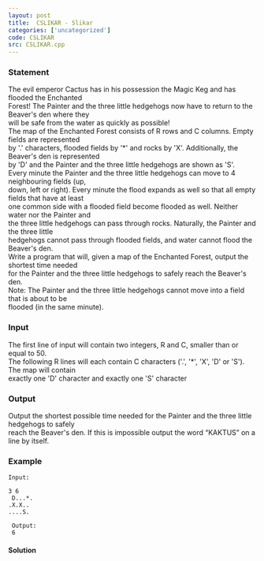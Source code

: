 ```yaml
---
layout: post
title:  CSLIKAR - Slikar
categories: ['uncategorized']
code: CSLIKAR
src: CSLIKAR.cpp
---
```


### **Statement**

The evil emperor Cactus has in his possession the Magic Keg and has flooded
the Enchanted  
Forest! The Painter and the three little hedgehogs now have to return to the
Beaver's den where they  
will be safe from the water as quickly as possible!  
The map of the Enchanted Forest consists of R rows and C columns. Empty fields
are represented  
by '.' characters, flooded fields by '*' and rocks by 'X'. Additionally, the
Beaver's den is represented  
by 'D' and the Painter and the three little hedgehogs are shown as 'S'.  
Every minute the Painter and the three little hedgehogs can move to 4
neighbouring fields (up,  
down, left or right). Every minute the flood expands as well so that all empty
fields that have at least  
one common side with a flooded field become flooded as well. Neither water nor
the Painter and  
the three little hedgehogs can pass through rocks. Naturally, the Painter and
the three little  
hedgehogs cannot pass through flooded fields, and water cannot flood the
Beaver's den.  
Write a program that will, given a map of the Enchanted Forest, output the
shortest time needed  
for the Painter and the three little hedgehogs to safely reach the Beaver's
den.  
Note: The Painter and the three little hedgehogs cannot move into a field that
is about to be  
flooded (in the same minute).

### Input

The first line of input will contain two integers, R and C, smaller than or
equal to 50.  
The following R lines will each contain C characters ('.', '*', 'X', 'D' or
'S'). The map will contain  
exactly one 'D' character and exactly one 'S' character

### Output

Output the shortest possible time needed for the Painter and the three little
hedgehogs to safely  
reach the Beaver's den. If this is impossible output the word “KAKTUS” on a
line by itself.

### Example

    
    
    Input:
    3 6  
     D...*.  
    .X.X..  
    ....S.  
      
     Output:  
     6



#### **Solution**




